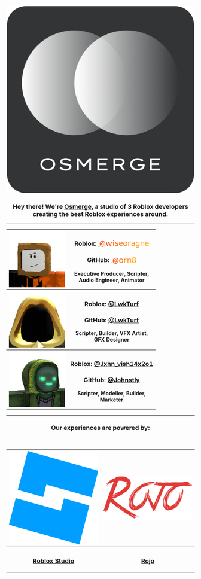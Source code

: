 <div align="center">
<a href="https://www.roblox.com/groups/16254996/Osmerge"><img src="osmsname.png" width="500" height="500" title="Osmerge Logo" alt="Osmerge Logo"></a>

<h3>Hey there! We're <a href="https://www.roblox.com/groups/16254996/Osmerge">Osmerge</a>, a studio of 3 Roblox developers creating the best Roblox experiences around.</h3>
</div>

---

<div align="center">
<table>
<tr>
<th><a href="https://www.roblox.com/users/1794666003/profile"><img src="wiseoragne.png" width="150" height="150" title="@wiseoragne's Roblox Avatar" alt="@wiseoragne's Roblox Avatar"></a></th>
<th><h3>Roblox: <a href="https://www.roblox.com/users/1794666003/profile">&nbsp;<img align="center" src="wiseoragnegradient.png" width="131.23" height="20" alt="@wiseoragne"></a></h3><h3>GitHub: <a href="https://github.com/orn8">&nbsp;<img align="center" src="orn8gradient.png" width="62.82" height="20" alt="@orn8"></a></h3><p>Executive Producer, Scripter,<br>Audio Engineer, Animator</p></th>
<tr>
<tr>
<th><a href="https://www.roblox.com/users/3305086051/profile"><img src="LwkTurf.png" width="150" height="150" title="@LwkTurf's Roblox Avatar" alt="@LwkTurf's Roblox Avatar"></a></th>
<th><h3>Roblox: <a href="https://www.roblox.com/users/3305086051/profile">@LwkTurf</a></h3><h3>GitHub: <a href="https://github.com/LwkTurf">@LwkTurf</a></h3><p>Scripter, Builder, VFX Artist,<br>GFX Designer</p></th>
<tr>
<tr>
<th><a href="https://www.roblox.com/users/4286840987/profile"><img src="Jxhn_vish14x2o1.png" width="150" height="150" title="@Jxhn_vish14x2o1's Roblox Avatar" alt="@Jxhn_vish14x2o1's Roblox Avatar"></a></th>
<th><h3>Roblox: <a href="https://www.roblox.com/users/4286840987/profile">@Jxhn_vish14x2o1</a></h3><h3>GitHub: <a href="https://github.com/Johnstly">@Johnstly</a></h3><p>Scripter, Modeller, Builder,<br>Marketer</p></th>
<tr>
</table>
</div>

---

<div align="center">
<h3>Our experiences are powered by:</h3><br>

<table>
<tr>
<th><a href="https://create.roblox.com"><img src="studio.png" width="250" height="250" title="Roblox Studio Logo" alt="Roblox Studio Logo"></a></th>
<th><a href="https://rojo.space"><img src="rojo.png" width="250" height="112.79296875" title="Rojo Logo" alt="Rojo Logo"></a></th>
</tr>
<tr>
<th><h3><a href="https://create.roblox.com">Roblox Studio</a></h3></th>
<th><h3><a href="https://rojo.space">Rojo</a></h3></th>
</tr>
</table>
</div>
